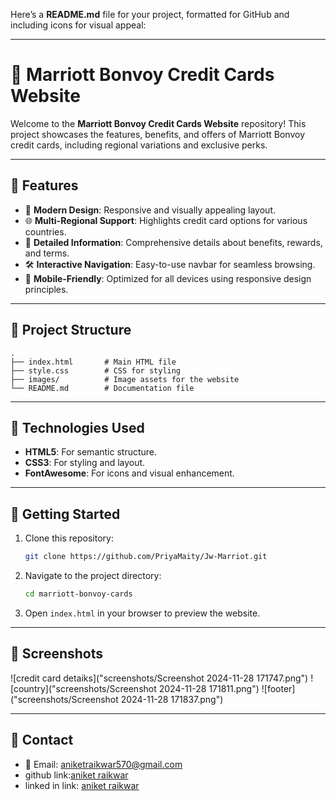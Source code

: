 Here’s a **README.md** file for your project, formatted for GitHub and including icons for visual appeal:

---

# 🏨 Marriott Bonvoy Credit Cards Website  

Welcome to the **Marriott Bonvoy Credit Cards Website** repository! This project showcases the features, benefits, and offers of Marriott Bonvoy credit cards, including regional variations and exclusive perks.

---

## 🌟 **Features**
- 🎨 **Modern Design**: Responsive and visually appealing layout.
- 🌐 **Multi-Regional Support**: Highlights credit card options for various countries.
- 📜 **Detailed Information**: Comprehensive details about benefits, rewards, and terms.
- 🛠️ **Interactive Navigation**: Easy-to-use navbar for seamless browsing.
- 📱 **Mobile-Friendly**: Optimized for all devices using responsive design principles.

---

## 📂 **Project Structure**
```plaintext
.
├── index.html       # Main HTML file
├── style.css        # CSS for styling
├── images/          # Image assets for the website
└── README.md        # Documentation file
```

---

## 🔧 **Technologies Used**
- **HTML5**: For semantic structure.
- **CSS3**: For styling and layout.
- **FontAwesome**: For icons and visual enhancement.

---

## 🚀 **Getting Started**
1. Clone this repository:
   ```bash
   git clone https://github.com/PriyaMaity/Jw-Marriot.git
   ```
2. Navigate to the project directory:
   ```bash
   cd marriott-bonvoy-cards
   ```
3. Open `index.html` in your browser to preview the website.
---

## 📸 **Screenshots**

![credit card detaiks]("screenshots/Screenshot 2024-11-28 171747.png")
![country]("screenshots/Screenshot 2024-11-28 171811.png")
![footer]("screenshots/Screenshot 2024-11-28 171837.png")

---

## 💬 **Contact**
- 📧 Email: [aniketraikwar570@gmail.com](mailto:aniketraikwar570@gmail.com)  
- github link:[aniket raikwar](https://github.com/aniketraikwar570)
- linked in link: [aniket raikwar](https://www.linkedin.com/feed/?trk=guest_homepage-basic_google-one-tap-submit)

